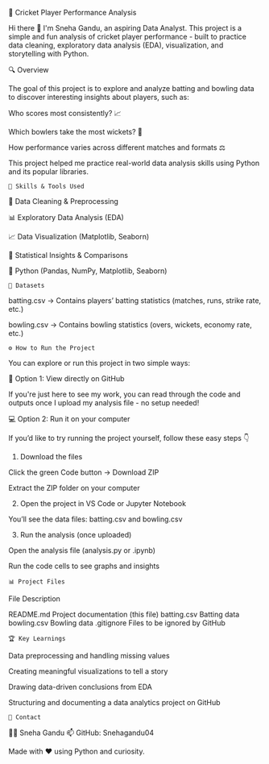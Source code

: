 🏏 Cricket Player Performance Analysis

Hi there 👋 I'm Sneha Gandu, an aspiring Data Analyst.
This project is a simple and fun analysis of cricket player performance - built to practice data cleaning, exploratory data analysis (EDA), visualization, and storytelling with Python.



  🔍 Overview

The goal of this project is to explore and analyze batting and bowling data to discover interesting insights about players, such as:

Who scores most consistently? 📈

Which bowlers take the most wickets? 🎯

How performance varies across different matches and formats ⚖

This project helped me practice real-world data analysis skills using Python and its popular libraries.



    🧰 Skills & Tools Used

🧹 Data Cleaning & Preprocessing

📊 Exploratory Data Analysis (EDA)

📈 Data Visualization (Matplotlib, Seaborn)

🧮 Statistical Insights & Comparisons

🐍 Python (Pandas, NumPy, Matplotlib, Seaborn)



    📂 Datasets

batting.csv → Contains players’ batting statistics (matches, runs, strike rate, etc.)

bowling.csv → Contains bowling statistics (overs, wickets, economy rate, etc.)


    ⚙ How to Run the Project

You can explore or run this project in two simple ways:

🧠 Option 1: View directly on GitHub

If you're just here to see my work, you can read through the code and outputs once I upload my analysis file - no setup needed!



💻 Option 2: Run it on your computer

If you’d like to try running the project yourself, follow these easy steps 👇

1. Download the files

Click the green Code button → Download ZIP

Extract the ZIP folder on your computer



2. Open the project in VS Code or Jupyter Notebook

You’ll see the data files: batting.csv and bowling.csv



3. Run the analysis (once uploaded)

Open the analysis file (analysis.py or .ipynb)

Run the code cells to see graphs and insights



    📊 Project Files

File	Description

README.md	Project documentation (this file)
batting.csv	Batting data
bowling.csv	Bowling data
.gitignore	Files to be ignored by GitHub



    🏆 Key Learnings

Data preprocessing and handling missing values

Creating meaningful visualizations to tell a story

Drawing data-driven conclusions from EDA

Structuring and documenting a data analytics project on GitHub


    💬 Contact

👩‍💻 Sneha Gandu
📫 GitHub: Snehagandu04

Made with ❤ using Python and curiosity.

